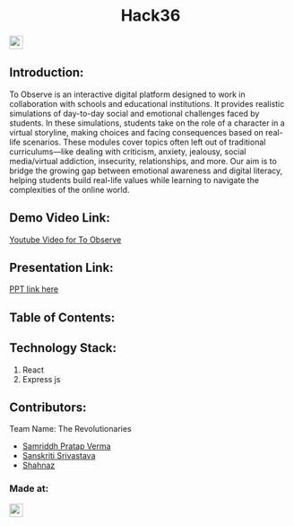 <h1 align="center">Hack36</h1>
<p align="center">
</p>

<a href="https://hack36.in"> <img src="https://postimage.me/images/2025/04/19/built-at-hack36.png" height=24px> </a>


## Introduction:
  To Observe is an interactive digital platform designed to work in collaboration with schools and educational institutions. It provides realistic simulations of day-to-day social and emotional challenges faced by students.
In these simulations, students take on the role of a character in a virtual storyline, making choices and facing consequences based on real-life scenarios. These modules cover topics often left out of traditional curriculums—like dealing with criticism, anxiety, jealousy, social media/virtual addiction, insecurity, relationships, and more.
Our aim is to bridge the growing gap between emotional awareness and digital literacy, helping students build real-life values while learning to navigate the complexities of the online world.
## Demo Video Link:
  <a href="https://youtu.be/shHuz_2mB-4">Youtube Video for To Observe</a>
  
## Presentation Link:
  <a href=""> PPT link here </a>
  
  
## Table of Contents:

## Technology Stack:
  1) React
  2) Express js
  

## Contributors:

Team Name: The Revolutionaries

- [Samriddh Pratap Verma](https://github.com/SamriddhVermaSRM)
- [Sanskriti Srivastava](https://github.com/SanskritiSriv)
- [Shahnaz](https://github.com/shaz-codes)


### Made at:
<a href="https://hack36.in"> <img src="https://postimage.me/images/2025/04/19/built-at-hack36.png" height=24px> </a>